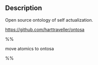 ## Description

Open source ontology of self actualization.


https://github.com/harttraveller/ontosa

%%

move atomics to ontosa

%%